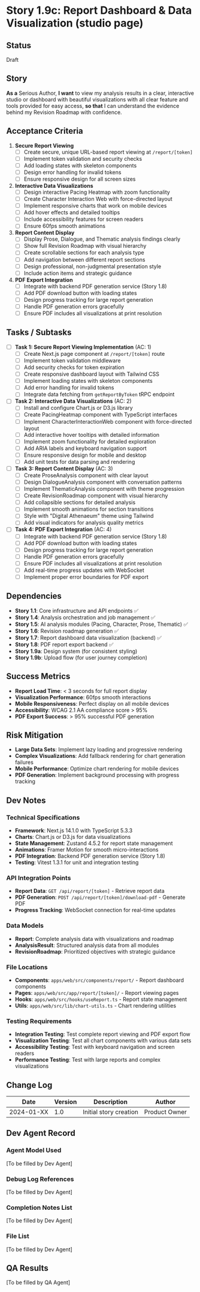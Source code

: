 # Story 1.9c: Report Dashboard & Data Visualization (studio page)

## Status
Draft

## Story
**As a** Serious Author,
**I want** to view my analysis results in a clear, interactive studio or dashboard with beautiful visualizations with all clear feature and tools provided for easy access,
**so that** I can understand the evidence behind my Revision Roadmap with confidence.

## Acceptance Criteria

1. **Secure Report Viewing**
   - [ ] Create secure, unique URL-based report viewing at `/report/[token]`
   - [ ] Implement token validation and security checks
   - [ ] Add loading states with skeleton components
   - [ ] Design error handling for invalid tokens
   - [ ] Ensure responsive design for all screen sizes

2. **Interactive Data Visualizations**
   - [ ] Design interactive Pacing Heatmap with zoom functionality
   - [ ] Create Character Interaction Web with force-directed layout
   - [ ] Implement responsive charts that work on mobile devices
   - [ ] Add hover effects and detailed tooltips
   - [ ] Include accessibility features for screen readers
   - [ ] Ensure 60fps smooth animations

3. **Report Content Display**
   - [ ] Display Prose, Dialogue, and Thematic analysis findings clearly
   - [ ] Show full Revision Roadmap with visual hierarchy
   - [ ] Create scrollable sections for each analysis type
   - [ ] Add navigation between different report sections
   - [ ] Design professional, non-judgmental presentation style
   - [ ] Include action items and strategic guidance

4. **PDF Export Integration**
   - [ ] Integrate with backend PDF generation service (Story 1.8)
   - [ ] Add PDF download button with loading states
   - [ ] Design progress tracking for large report generation
   - [ ] Handle PDF generation errors gracefully
   - [ ] Ensure PDF includes all visualizations at print resolution

## Tasks / Subtasks

- [ ] **Task 1: Secure Report Viewing Implementation** (AC: 1)
  - [ ] Create Next.js page component at `/report/[token]` route
  - [ ] Implement token validation middleware
  - [ ] Add security checks for token expiration
  - [ ] Create responsive dashboard layout with Tailwind CSS
  - [ ] Implement loading states with skeleton components
  - [ ] Add error handling for invalid tokens
  - [ ] Integrate data fetching from `getReportByToken` tRPC endpoint

- [ ] **Task 2: Interactive Data Visualizations** (AC: 2)
  - [ ] Install and configure Chart.js or D3.js library
  - [ ] Create PacingHeatmap component with TypeScript interfaces
  - [ ] Implement CharacterInteractionWeb component with force-directed layout
  - [ ] Add interactive hover tooltips with detailed information
  - [ ] Implement zoom functionality for detailed exploration
  - [ ] Add ARIA labels and keyboard navigation support
  - [ ] Ensure responsive design for mobile and desktop
  - [ ] Add unit tests for data parsing and rendering

- [ ] **Task 3: Report Content Display** (AC: 3)
  - [ ] Create ProseAnalysis component with clear layout
  - [ ] Design DialogueAnalysis component with conversation patterns
  - [ ] Implement ThematicAnalysis component with theme progression
  - [ ] Create RevisionRoadmap component with visual hierarchy
  - [ ] Add collapsible sections for detailed analysis
  - [ ] Implement smooth animations for section transitions
  - [ ] Style with "Digital Athenaeum" theme using Tailwind
  - [ ] Add visual indicators for analysis quality metrics

- [ ] **Task 4: PDF Export Integration** (AC: 4)
  - [ ] Integrate with backend PDF generation service (Story 1.8)
  - [ ] Add PDF download button with loading states
  - [ ] Design progress tracking for large report generation
  - [ ] Handle PDF generation errors gracefully
  - [ ] Ensure PDF includes all visualizations at print resolution
  - [ ] Add real-time progress updates with WebSocket
  - [ ] Implement proper error boundaries for PDF export

## Dependencies
- **Story 1.1**: Core infrastructure and API endpoints ✅
- **Story 1.4**: Analysis orchestration and job management ✅
- **Story 1.5**: AI analysis modules (Pacing, Character, Prose, Thematic) ✅
- **Story 1.6**: Revision roadmap generation ✅
- **Story 1.7**: Report dashboard data visualization (backend) ✅
- **Story 1.8**: PDF report export backend ✅
- **Story 1.9a**: Design system (for consistent styling)
- **Story 1.9b**: Upload flow (for user journey completion)

## Success Metrics
- **Report Load Time**: < 3 seconds for full report display
- **Visualization Performance**: 60fps smooth interactions
- **Mobile Responsiveness**: Perfect display on all mobile devices
- **Accessibility**: WCAG 2.1 AA compliance score > 95%
- **PDF Export Success**: > 95% successful PDF generation

## Risk Mitigation
- **Large Data Sets**: Implement lazy loading and progressive rendering
- **Complex Visualizations**: Add fallback rendering for chart generation failures
- **Mobile Performance**: Optimize chart rendering for mobile devices
- **PDF Generation**: Implement background processing with progress tracking

## Dev Notes

### Technical Specifications
- **Framework**: Next.js 14.1.0 with TypeScript 5.3.3
- **Charts**: Chart.js or D3.js for data visualizations
- **State Management**: Zustand 4.5.2 for report state management
- **Animations**: Framer Motion for smooth micro-interactions
- **PDF Integration**: Backend PDF generation service (Story 1.8)
- **Testing**: Vitest 1.3.1 for unit and integration testing

### API Integration Points
- **Report Data**: `GET /api/report/[token]` - Retrieve report data
- **PDF Generation**: `POST /api/report/[token]/download-pdf` - Generate PDF
- **Progress Tracking**: WebSocket connection for real-time updates

### Data Models
- **Report**: Complete analysis data with visualizations and roadmap
- **AnalysisResult**: Structured analysis data from all modules
- **RevisionRoadmap**: Prioritized objectives with strategic guidance

### File Locations
- **Components**: `apps/web/src/components/report/` - Report dashboard components
- **Pages**: `apps/web/src/app/report/[token]/` - Report viewing pages
- **Hooks**: `apps/web/src/hooks/useReport.ts` - Report state management
- **Utils**: `apps/web/src/lib/chart-utils.ts` - Chart rendering utilities

### Testing Requirements
- **Integration Testing**: Test complete report viewing and PDF export flow
- **Visualization Testing**: Test all chart components with various data sets
- **Accessibility Testing**: Test with keyboard navigation and screen readers
- **Performance Testing**: Test with large reports and complex visualizations

## Change Log

| Date | Version | Description | Author |
|------|---------|-------------|--------|
| 2024-01-XX | 1.0 | Initial story creation | Product Owner |

## Dev Agent Record

### Agent Model Used
[To be filled by Dev Agent]

### Debug Log References
[To be filled by Dev Agent]

### Completion Notes List
[To be filled by Dev Agent]

### File List
[To be filled by Dev Agent]

## QA Results
[To be filled by QA Agent] 